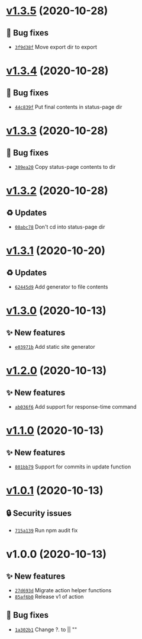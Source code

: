 # [v1.3.5](https://github.com/upptime/uptime-monitor/compare/v1.3.4...v1.3.5) (2020-10-28)

## 🐛 Bug fixes

- [`3f9d38f`](https://github.com/upptime/uptime-monitor/commit/3f9d38f)  Move export dir to export

# [v1.3.4](https://github.com/upptime/uptime-monitor/compare/v1.3.3...v1.3.4) (2020-10-28)

## 🐛 Bug fixes

- [`44c839f`](https://github.com/upptime/uptime-monitor/commit/44c839f)  Put final contents in status-page dir

# [v1.3.3](https://github.com/upptime/uptime-monitor/compare/v1.3.2...v1.3.3) (2020-10-28)

## 🐛 Bug fixes

- [`389ea20`](https://github.com/upptime/uptime-monitor/commit/389ea20)  Copy status-page contents to dir

# [v1.3.2](https://github.com/upptime/uptime-monitor/compare/v1.3.1...v1.3.2) (2020-10-28)

## ♻️ Updates

- [`08abc78`](https://github.com/upptime/uptime-monitor/commit/08abc78)  Don&#x27;t cd into status-page dir

# [v1.3.1](https://github.com/upptime/uptime-monitor/compare/v1.3.0...v1.3.1) (2020-10-20)

## ♻️ Updates

- [`62445d9`](https://github.com/upptime/uptime-monitor/commit/62445d9)  Add generator to file contents

# [v1.3.0](https://github.com/upptime/uptime-monitor/compare/v1.2.0...v1.3.0) (2020-10-13)

## ✨ New features

- [`e03971b`](https://github.com/upptime/uptime-monitor/commit/e03971b)  Add static site generator

# [v1.2.0](https://github.com/upptime/uptime-monitor/compare/v1.1.0...v1.2.0) (2020-10-13)

## ✨ New features

- [`ab036f6`](https://github.com/upptime/uptime-monitor/commit/ab036f6)  Add support for response-time command

# [v1.1.0](https://github.com/upptime/uptime-monitor/compare/v1.0.1...v1.1.0) (2020-10-13)

## ✨ New features

- [`801bb79`](https://github.com/upptime/uptime-monitor/commit/801bb79)  Support for commits in update function

# [v1.0.1](https://github.com/upptime/uptime-monitor/compare/v1.0.0...v1.0.1) (2020-10-13)

## 🔒 Security issues

- [`715a139`](https://github.com/upptime/uptime-monitor/commit/715a139)  Run npm audit fix

# v1.0.0 (2020-10-13)

## ✨ New features

- [`27d693d`](https://github.com/upptime/uptime-monitor/commit/27d693d)  Migrate action helper functions
- [`85af6b0`](https://github.com/upptime/uptime-monitor/commit/85af6b0)  Release v1 of action

## 🐛 Bug fixes

- [`1a302b1`](https://github.com/upptime/uptime-monitor/commit/1a302b1)  Change ?. to || &quot;&quot;
